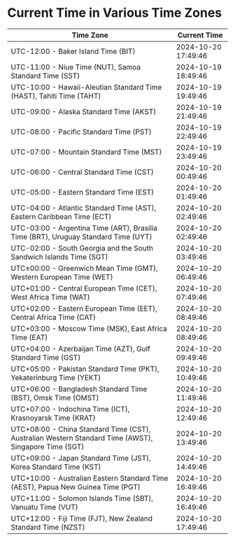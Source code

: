 # Current Time in Various Time Zones

| Time Zone | Current Time |
|-----------|--------------|
| UTC-12:00 - Baker Island Time (BIT) | 2024-10-20 17:49:46 |
| UTC-11:00 - Niue Time (NUT), Samoa Standard Time (SST) | 2024-10-19 18:49:46 |
| UTC-10:00 - Hawaii-Aleutian Standard Time (HAST), Tahiti Time (TAHT) | 2024-10-19 19:49:46 |
| UTC-09:00 - Alaska Standard Time (AKST) | 2024-10-19 21:49:46 |
| UTC-08:00 - Pacific Standard Time (PST) | 2024-10-19 22:49:46 |
| UTC-07:00 - Mountain Standard Time (MST) | 2024-10-19 23:49:46 |
| UTC-06:00 - Central Standard Time (CST) | 2024-10-20 00:49:46 |
| UTC-05:00 - Eastern Standard Time (EST) | 2024-10-20 01:49:46 |
| UTC-04:00 - Atlantic Standard Time (AST), Eastern Caribbean Time (ECT) | 2024-10-20 02:49:46 |
| UTC-03:00 - Argentina Time (ART), Brasília Time (BRT), Uruguay Standard Time (UYT) | 2024-10-20 02:49:46 |
| UTC-02:00 - South Georgia and the South Sandwich Islands Time (SGT) | 2024-10-20 03:49:46 |
| UTC±00:00 - Greenwich Mean Time (GMT), Western European Time (WET) | 2024-10-20 06:49:46 |
| UTC+01:00 - Central European Time (CET), West Africa Time (WAT) | 2024-10-20 07:49:46 |
| UTC+02:00 - Eastern European Time (EET), Central Africa Time (CAT) | 2024-10-20 08:49:46 |
| UTC+03:00 - Moscow Time (MSK), East Africa Time (EAT) | 2024-10-20 08:49:46 |
| UTC+04:00 - Azerbaijan Time (AZT), Gulf Standard Time (GST) | 2024-10-20 09:49:46 |
| UTC+05:00 - Pakistan Standard Time (PKT), Yekaterinburg Time (YEKT) | 2024-10-20 10:49:46 |
| UTC+06:00 - Bangladesh Standard Time (BST), Omsk Time (OMST) | 2024-10-20 11:49:46 |
| UTC+07:00 - Indochina Time (ICT), Krasnoyarsk Time (KRAT) | 2024-10-20 12:49:46 |
| UTC+08:00 - China Standard Time (CST), Australian Western Standard Time (AWST), Singapore Time (SGT) | 2024-10-20 13:49:46 |
| UTC+09:00 - Japan Standard Time (JST), Korea Standard Time (KST) | 2024-10-20 14:49:46 |
| UTC+10:00 - Australian Eastern Standard Time (AEST), Papua New Guinea Time (PGT) | 2024-10-20 16:49:46 |
| UTC+11:00 - Solomon Islands Time (SBT), Vanuatu Time (VUT) | 2024-10-20 16:49:46 |
| UTC+12:00 - Fiji Time (FJT), New Zealand Standard Time (NZST) | 2024-10-20 17:49:46 |
